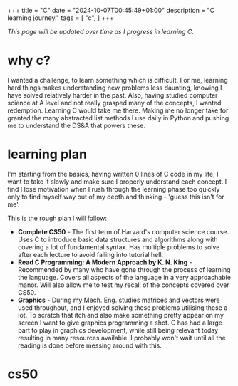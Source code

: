 +++
title = "C"
date = "2024-10-07T00:45:49+01:00"
description = "C learning journey."
tags = [
    "c",
]
+++

_This page will be updated over time as I progress in learning C._

# why c?

I wanted a challenge, to learn something which is difficult. For me, learning hard things makes understanding new problems less daunting, knowing I have solved relatively harder in the past. Also, having studied computer science at A level and not really grasped many of the concepts, I wanted redemption. Learning C would take me there. Making me no longer take for granted the many abstracted list methods I use daily in Python and pushing me to understand the DS&A that powers these.

# learning plan

I'm starting from the basics, having written 0 lines of C code in my life, I want to take it slowly and make sure I properly understand each concept. I find I lose motivation when I rush through the learning phase too quickly only to find myself way out of my depth and thinking - 'guess this isn't for me'.

This is the rough plan I will follow:

- **Complete CS50** - The first term of Harvard's computer science course. Uses C to introduce basic data structures and algorithms along with covering a lot of fundamental syntax. Has multiple problems to solve after each lecture to avoid falling into tutorial hell.
- **Read C Programming: A Modern Approach by K. N. King** - Recommended by many who have gone through the process of learning the language. Covers all aspects of the language in a very approachable manor. Will also allow me to test my recall of the concepts covered over CS50.
- **Graphics** - During my Mech. Eng. studies matrices and vectors were used throughout, and I enjoyed solving these problems utilising these a lot. To scratch that itch and also make something pretty appear on my screen I want to give graphics programming a shot. C has had a large part to play in graphics development, while still being relevant today resulting in many resources available. I probably won't wait until all the reading is done before messing around with this.

# cs50
